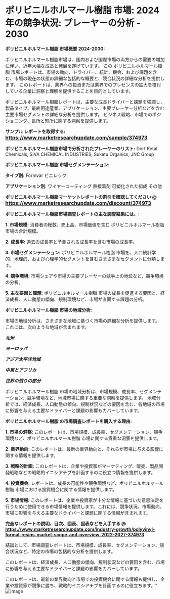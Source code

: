 # ポリビニルホルマール樹脂 市場: 2024 年の競争状況: プレーヤーの分析 - 2030

<strong>ポリビニルホルマール樹脂 市場概要 2024-2030:</strong>

ポリビニルホルマール樹脂市場は、国内および国際市場の両方からの需要の増加に伴い、近年大幅な成長と発展を遂げています。 この ポリビニルホルマール樹脂 市場レポートは、市場の動向、ドライバー、統計、機会、および課題を含む、市場の現在の状態の詳細な包括的な概要と、競合状況の詳細な分析を提供します。 このレポートは、業界への投資または業界でのプレゼンスの拡大を検討している企業に洞察と理解を提供することを目的としています。

ポリビニルホルマール樹脂レポートは、主要な成長ドライバーと課題を強調し、製品タイプ、最終用途産業、アプリケーション、主要プレーヤー分析などを含む主要市場セグメントの詳細な分析を提供します。 ビジネス戦略、市場でのポジショニング、長所と短所に関する洞察を提供します。



<strong>サンプル レポートを取得する: <a href=https://www.marketresearchupdate.com/sample/374973><font size=3 color=#0000ff>https://www.marketresearchupdate.com/sample/374973</font></a></strong>



<strong>ポリビニルホルマール樹脂市場で分析されたプレーヤーのリスト:</strong>
Dorf Ketal Chemicals, SIVA CHEMICAL INDUSTRIES, Suketu Organics, JNC Group



<strong>ポリビニルホルマール樹脂 市場セグメンテーション:</strong>



<strong>タイプ別:</strong>
Formvar
ビニレック



<strong>アプリケーション別:</strong>
ワイヤーコーティング
熱接着剤
可塑化された組成
その他



<strong>ポリビニルホルマール樹脂マーケットレポートの割引を確認してください @ <a href=https://www.marketresearchupdate.com/discount/374973><font size=3 color=#0000ff>https://www.marketresearchupdate.com/discount/374973</font></a></strong>



<strong>ポリビニルホルマール樹脂市場調査レポートの主な調査結果には、:</strong>



<strong>1. 市場規模:</strong> 消費者の総数、売上高、市場価値を含む ポリビニルホルマール樹脂 市場の合計規模。



<strong>2. 成長率:</strong> 過去の成長率と予測される成長率を含む市場の成長率。



<strong>3. 市場セグメンテーション:</strong> ポリビニルホルマール樹脂 市場を、人口統計学的、地理的、および心理学的セグメントを含むさまざまなセグメントに分類します。



<strong>4. 競争環境:</strong> 市場シェアや市場の主要プレーヤーの競争上の地位など、競争環境の分析。



<strong>5. 主な要因と課題:</strong> ポリビニルホルマール樹脂 市場の成長を促進する要因と、経済成長、人口動態の傾向、規制環境など、市場が直面する課題の分析。



<strong>ポリビニルホルマール樹脂 市場の地域分析:</strong>

市場の地域分析は、さまざまな地域に基づく市場の詳細な分析を提供します。 これには、次のような地域が含まれます。

<em>

<strong>北米</strong></em>
<em>

<strong>ヨーロッパ</strong></em>
<em>

<strong>アジア太平洋地域</strong></em>
<em>

<strong>中東とアフリカ</strong></em>
<em>

<strong>世界の残りの部分</strong></em>

ポリビニルホルマール樹脂 市場の地域分析は、市場規模、成長率、セグメンテーション、競争環境など、地域市場に関する重要な洞察を提供します。 地域分析では、経済成長、人口動態の傾向、規制状況などの要因を含む、各地域の市場に影響を与える主要なドライバーと課題の影響もカバーしています。



<strong>ポリビニルホルマール樹脂 の市場調査レポートを購入する理由:</strong>



<strong>1. 市場の洞察:</strong> このレポートは、市場規模、成長率、セグメンテーション、競争環境など、ポリビニルホルマール樹脂 市場に関する貴重な洞察を提供します。



<strong>2. 業界動向:</strong> このレポートは、最新の業界動向と、それらが市場に与える影響に関する情報を提供します。



<strong>3. 戦略的計画:</strong> このレポートは、企業や投資家がマーケティング、販売、製品開発戦略などの戦略的イニシアチブを計画するのに役立つ情報を提供します。



<strong>4. 投資機会:</strong> レポートは、成長の可能性や競争環境など、ポリビニルホルマール樹脂 市場における投資機会に関する情報を提供します。



<strong>5. 市場情報:</strong> このレポートは、企業や投資家が十分な情報に基づいた意思決定を行うために使用できる市場情報を提供します。これには、競争状況、市場動向、市場に影響を与える主要なドライバーと課題に関する情報が含まれます。



<strong><b>完全なレポートの説明、目次、図表、図表などを入手する @ <a href=https://www.marketresearchupdate.com/industry-growth/polyvinyl-formal-resins-market-scope-and-overview-2022-2027-374973>https://www.marketresearchupdate.com/industry-growth/polyvinyl-formal-resins-market-scope-and-overview-2022-2027-374973</a></b></strong>

結論として、市場調査レポートは、市場規模、成長率、セグメンテーション、競合状況など、特定の市場の包括的な分析を提供します。

このレポートは、経済成長、人口動態の傾向、規制状況などの要因を含む、市場に影響を与える主要なドライバーと課題の影響をカバーしています。

このレポートは、最新の業界動向と市場での投資機会に関する情報も提供し、企業や投資家が競争に勝ち、戦略的イニシアチブを計画するのに役立ちます。"
![image](https://github.com/renukap7961/renukap7961/assets/163852544/c8d49929-8c8b-439c-9263-57d6fa868a07)
